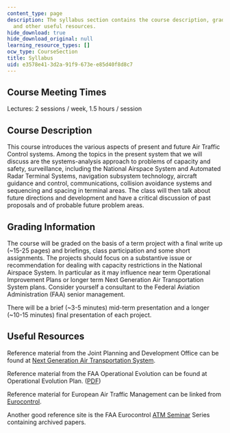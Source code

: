 ```yaml
---
content_type: page
description: The syllabus section contains the course description, grading information,
  and other useful resources.
hide_download: true
hide_download_original: null
learning_resource_types: []
ocw_type: CourseSection
title: Syllabus
uid: e3578e41-3d2a-91f9-673e-e85d40f8d8c7
---
```


Course Meeting Times
--------------------

Lectures: 2 sessions / week, 1.5 hours / session

Course Description
------------------

This course introduces the various aspects of present and future Air Traffic Control systems. Among the topics in the present system that we will discuss are the systems-analysis approach to problems of capacity and safety, surveillance, including the National Airspace System and Automated Radar Terminal Systems, navigation subsystem technology, aircraft guidance and control, communications, collision avoidance systems and sequencing and spacing in terminal areas. The class will then talk about future directions and development and have a critical discussion of past proposals and of probable future problem areas.

Grading Information
-------------------

The course will be graded on the basis of a term project with a final write up (~15-25 pages) and briefings, class participation and some short assignments. The projects should focus on a substantive issue or recommendation for dealing with capacity restrictions in the National Airspace System. In particular as it may influence near term Operational Improvement Plans or longer term Next Generation Air Transportation System plans. Consider yourself a consultant to the Federal Aviation Administration (FAA) senior management.

There will be a brief (~3-5 minutes) mid-term presentation and a longer (~10-15 minutes) final presentation of each project.

Useful Resources
----------------

Reference material from the Joint Planning and Development Office can be found at [Next Generation Air Transportation System](https://www.transportation.gov/testimony/benefits-next-generation-air-transportation-system).

Reference material from the FAA Operational Evolution can be found at Operational Evolution Plan. ([PDF](http://www.mitrecaasd.org/library/general/nas_oep_ppt.pdf))

Reference material for European Air Traffic Management can be linked from [Eurocontrol](https://www.eurocontrol.int/about-us).

Another good reference site is the FAA Eurocontrol [ATM Seminar](http://www.atmseminar.org/) Series containing archived papers.